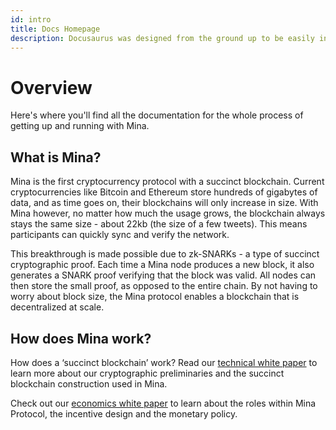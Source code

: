 ```yaml
---
id: intro
title: Docs Homepage
description: Docusaurus was designed from the ground up to be easily installed and used to get your website up and running quickly.
---
```


# Overview

Here's where you'll find all the documentation for the whole process of getting up and running with Mina.

## What is Mina?

Mina is the first cryptocurrency protocol with a succinct blockchain. Current cryptocurrencies like Bitcoin and Ethereum store hundreds of gigabytes of data, and as time goes on, their blockchains will only increase in size. With Mina however, no matter how much the usage grows, the blockchain always stays the same size - about 22kb (the size of a few tweets). This means participants can quickly sync and verify the network.

This breakthrough is made possible due to zk-SNARKs - a type of succinct cryptographic proof. Each time a Mina node produces a new block, it also generates a SNARK proof verifying that the block was valid. All nodes can then store the small proof, as opposed to the entire chain. By not having to worry about block size, the Mina protocol enables a blockchain that is decentralized at scale.

## How does Mina work?

How does a ‘succinct blockchain’ work? Read our [technical white paper](https://docs.minaprotocol.com/static/pdf/technicalWhitepaper.pdf) to learn more about our cryptographic preliminaries and the succinct blockchain construction used in Mina.

Check out our [economics white paper](https://docs.minaprotocol.com/static/pdf/economicsWhitepaper.pdf) to learn about the roles within Mina Protocol, the incentive design and the monetary policy.
